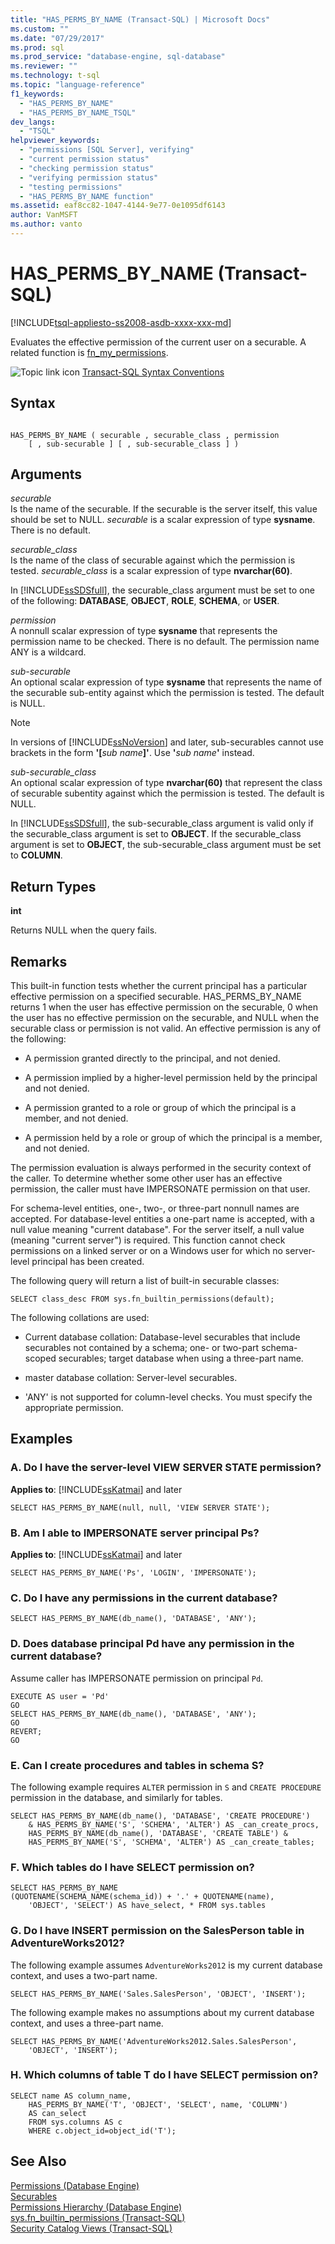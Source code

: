 ```yaml
---
title: "HAS_PERMS_BY_NAME (Transact-SQL) | Microsoft Docs"
ms.custom: ""
ms.date: "07/29/2017"
ms.prod: sql
ms.prod_service: "database-engine, sql-database"
ms.reviewer: ""
ms.technology: t-sql
ms.topic: "language-reference"
f1_keywords: 
  - "HAS_PERMS_BY_NAME"
  - "HAS_PERMS_BY_NAME_TSQL"
dev_langs: 
  - "TSQL"
helpviewer_keywords: 
  - "permissions [SQL Server], verifying"
  - "current permission status"
  - "checking permission status"
  - "verifying permission status"
  - "testing permissions"
  - "HAS_PERMS_BY_NAME function"
ms.assetid: eaf8cc82-1047-4144-9e77-0e1095df6143
author: VanMSFT
ms.author: vanto
---
```

# HAS_PERMS_BY_NAME (Transact-SQL)
[!INCLUDE[tsql-appliesto-ss2008-asdb-xxxx-xxx-md](../../includes/tsql-appliesto-ss2008-asdb-xxxx-xxx-md.md)]

  Evaluates the effective permission of the current user on a securable. A related function is [fn_my_permissions](../../relational-databases/system-functions/sys-fn-my-permissions-transact-sql.md).  
  
 ![Topic link icon](../../database-engine/configure-windows/media/topic-link.gif "Topic link icon") [Transact-SQL Syntax Conventions](../../t-sql/language-elements/transact-sql-syntax-conventions-transact-sql.md)  
  
## Syntax  
  
```  
  
HAS_PERMS_BY_NAME ( securable , securable_class , permission    
    [ , sub-securable ] [ , sub-securable_class ] )  
```  
  
## Arguments  
 *securable*  
 Is the name of the securable. If the securable is the server itself, this value should be set to NULL. *securable* is a scalar expression of type **sysname**. There is no default.  
  
 *securable_class*  
 Is the name of the class of securable against which the permission is tested. *securable_class* is a scalar expression of type **nvarchar(60)**.  
  
 In [!INCLUDE[ssSDSfull](../../includes/sssdsfull-md.md)], the securable_class argument must be set to one of the following: **DATABASE**, **OBJECT**, **ROLE**, **SCHEMA**, or **USER**.  
  
 *permission*  
 A nonnull scalar expression of type **sysname** that represents the permission name to be checked. There is no default. The permission name ANY is a wildcard.  
  
 *sub-securable*  
 An optional scalar expression of type **sysname** that represents the name of the securable sub-entity against which the permission is tested. The default is NULL.  
  
> [!NOTE]  
>  In versions of [!INCLUDE[ssNoVersion](../../includes/ssnoversion-md.md)] and later, sub-securables cannot use brackets in the form **'[**_sub name_**]'**. Use **'**_sub name_**'** instead.  
  
 *sub-securable_class*  
 An optional scalar expression of type **nvarchar(60)** that represent the class of securable subentity against which the permission is tested. The default is NULL.  
  
 In [!INCLUDE[ssSDSfull](../../includes/sssdsfull-md.md)], the sub-securable_class argument is valid only if the securable_class argument is set to **OBJECT**. If the securable_class argument is set to **OBJECT**, the sub-securable_class argument must be set to **COLUMN**.  
  
## Return Types  
 **int**  
  
 Returns NULL when the query fails.  
  
## Remarks  
 This built-in function tests whether the current principal has a particular effective permission on a specified securable. HAS_PERMS_BY_NAME returns 1 when the user has effective permission on the securable, 0 when the user has no effective permission on the securable, and NULL when the securable class or permission is not valid. An effective permission is any of the following:  
  
-   A permission granted directly to the principal, and not denied.  
  
-   A permission implied by a higher-level permission held by the principal and not denied.  
  
-   A permission granted to a role or group of which the principal is a member, and not denied.  
  
-   A permission held by a role or group of which the principal is a member, and not denied.  
  
 The permission evaluation is always performed in the security context of the caller. To determine whether some other user has an effective permission, the caller must have IMPERSONATE permission on that user.  
  
 For schema-level entities, one-, two-, or three-part nonnull names are accepted. For database-level entities a one-part name is accepted, with a null value meaning "current database". For the server itself, a null value (meaning "current server") is required. This function cannot check permissions on a linked server or on a Windows user for which no server-level principal has been created.  
  
 The following query will return a list of built-in securable classes:  
  
```  
SELECT class_desc FROM sys.fn_builtin_permissions(default);  
```  
  
 The following collations are used:  
  
-   Current database collation: Database-level securables that include securables not contained by a schema; one- or two-part schema-scoped securables; target database when using a three-part name.  
  
-   master database collation: Server-level securables.  
  
-   'ANY' is not supported for column-level checks. You must specify the appropriate permission.  
  
## Examples  
  
### A. Do I have the server-level VIEW SERVER STATE permission?  
  
**Applies to**: [!INCLUDE[ssKatmai](../../includes/sskatmai-md.md)] and later
  
```  
SELECT HAS_PERMS_BY_NAME(null, null, 'VIEW SERVER STATE');  
```  
  
### B. Am I able to IMPERSONATE server principal Ps?  
  
**Applies to**: [!INCLUDE[ssKatmai](../../includes/sskatmai-md.md)] and later
  
```  
SELECT HAS_PERMS_BY_NAME('Ps', 'LOGIN', 'IMPERSONATE');  
```  
  
### C. Do I have any permissions in the current database?  
  
```  
SELECT HAS_PERMS_BY_NAME(db_name(), 'DATABASE', 'ANY');  
```  
  
### D. Does database principal Pd have any permission in the current database?  
 Assume caller has IMPERSONATE permission on principal `Pd`.  
  
```  
EXECUTE AS user = 'Pd'  
GO  
SELECT HAS_PERMS_BY_NAME(db_name(), 'DATABASE', 'ANY');  
GO  
REVERT;  
GO  
```  
  
### E. Can I create procedures and tables in schema S?  
 The following example requires `ALTER` permission in `S` and `CREATE PROCEDURE` permission in the database, and similarly for tables.  
  
```  
SELECT HAS_PERMS_BY_NAME(db_name(), 'DATABASE', 'CREATE PROCEDURE')  
    & HAS_PERMS_BY_NAME('S', 'SCHEMA', 'ALTER') AS _can_create_procs,  
    HAS_PERMS_BY_NAME(db_name(), 'DATABASE', 'CREATE TABLE') &  
    HAS_PERMS_BY_NAME('S', 'SCHEMA', 'ALTER') AS _can_create_tables;  
```  
  
### F. Which tables do I have SELECT permission on?  
  
```  
SELECT HAS_PERMS_BY_NAME  
(QUOTENAME(SCHEMA_NAME(schema_id)) + '.' + QUOTENAME(name),   
    'OBJECT', 'SELECT') AS have_select, * FROM sys.tables  
```  
  
### G. Do I have INSERT permission on the SalesPerson table in AdventureWorks2012?  
 The following example assumes `AdventureWorks2012` is my current database context, and uses a two-part name.  
  
```  
SELECT HAS_PERMS_BY_NAME('Sales.SalesPerson', 'OBJECT', 'INSERT');  
```  
  
 The following example makes no assumptions about my current database context, and uses a three-part name.  
  
```  
SELECT HAS_PERMS_BY_NAME('AdventureWorks2012.Sales.SalesPerson',   
    'OBJECT', 'INSERT');  
```  
  
### H. Which columns of table T do I have SELECT permission on?  
  
```  
SELECT name AS column_name,   
    HAS_PERMS_BY_NAME('T', 'OBJECT', 'SELECT', name, 'COLUMN')   
    AS can_select   
    FROM sys.columns AS c   
    WHERE c.object_id=object_id('T');  
```  
  
## See Also  
 [Permissions &#40;Database Engine&#41;](../../relational-databases/security/permissions-database-engine.md)   
 [Securables](../../relational-databases/security/securables.md)   
 [Permissions Hierarchy &#40;Database Engine&#41;](../../relational-databases/security/permissions-hierarchy-database-engine.md)   
 [sys.fn_builtin_permissions &#40;Transact-SQL&#41;](../../relational-databases/system-functions/sys-fn-builtin-permissions-transact-sql.md)   
 [Security Catalog Views &#40;Transact-SQL&#41;](../../relational-databases/system-catalog-views/security-catalog-views-transact-sql.md)  
  
  
